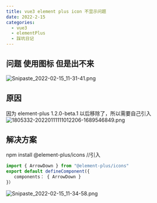 ```yaml
---
title: vue3 element plus icon 不显示问题
date: 2022-2-15
categories:
  - vue3
  - elementPlus
  - 踩坑日记
---
```


## 问题 使用图标 但是出不来

![Snipaste_2022-02-15_11-31-41.png](https://s2.loli.net/2022/02/15/8bTsJ42tZW65qFf.png)

## 原因

因为 element-plus 1.2.0-beta.1 以后移除了，所以需要自己引入
![1805332-20220111111012206-1689546849.png](https://s2.loli.net/2022/02/15/MbEjUlQhZG8mke9.png)

## 解决方案

npm install @element-plus/icons //引入

```js
import { ArrowDown } from "@element-plus/icons"
export default defineComponent({
   components： { ArrowDown }
}）
```

![Snipaste_2022-02-15_11-34-58.png](https://s2.loli.net/2022/02/15/TsOrd1UCjZVxwNX.png)
